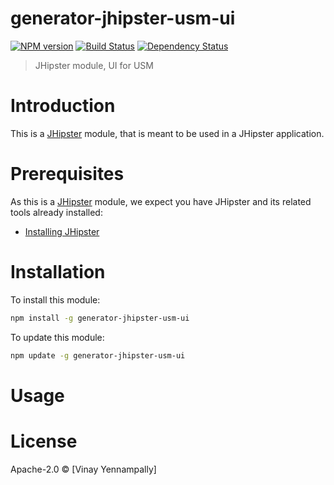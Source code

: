 # generator-jhipster-usm-ui
[![NPM version][npm-image]][npm-url] [![Build Status][travis-image]][travis-url] [![Dependency Status][daviddm-image]][daviddm-url]
> JHipster module, UI for USM

# Introduction

This is a [JHipster](http://jhipster.github.io/) module, that is meant to be used in a JHipster application.

# Prerequisites

As this is a [JHipster](http://jhipster.github.io/) module, we expect you have JHipster and its related tools already installed:

- [Installing JHipster](https://jhipster.github.io/installation.html)

# Installation

To install this module:

```bash
npm install -g generator-jhipster-usm-ui
```

To update this module:
```bash
npm update -g generator-jhipster-usm-ui
```

# Usage

# License

Apache-2.0 © [Vinay Yennampally]

[npm-image]: https://img.shields.io/npm/v/generator-jhipster-usm-ui.svg
[npm-url]: https://npmjs.org/package/generator-jhipster-usm-ui
[travis-image]: https://travis-ci.org/prokarma/generator-jhipster-usm-ui.svg?branch=master
[travis-url]: https://travis-ci.org/prokarma/generator-jhipster-usm-ui
[daviddm-image]: https://david-dm.org/prokarma/generator-jhipster-usm-ui.svg?theme=shields.io
[daviddm-url]: https://david-dm.org/prokarma/generator-jhipster-module
